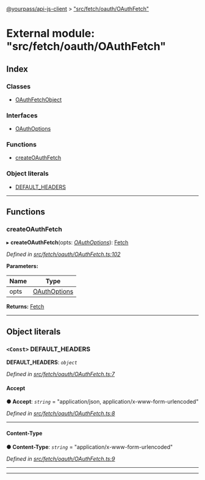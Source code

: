 [@yourpass/api-js-client](../README.md) > ["src/fetch/oauth/OAuthFetch"](../modules/_src_fetch_oauth_oauthfetch_.md)

# External module: "src/fetch/oauth/OAuthFetch"

## Index

### Classes

* [OAuthFetchObject](../classes/_src_fetch_oauth_oauthfetch_.oauthfetchobject.md)

### Interfaces

* [OAuthOptions](../interfaces/_src_fetch_oauth_oauthfetch_.oauthoptions.md)

### Functions

* [createOAuthFetch](_src_fetch_oauth_oauthfetch_.md#createoauthfetch)

### Object literals

* [DEFAULT_HEADERS](_src_fetch_oauth_oauthfetch_.md#default_headers)

---

## Functions

<a id="createoauthfetch"></a>

###  createOAuthFetch

▸ **createOAuthFetch**(opts: *[OAuthOptions](../interfaces/_src_fetch_oauth_oauthfetch_.oauthoptions.md)*): [Fetch](_src_fetch_fetch_.md#fetch)

*Defined in [src/fetch/oauth/OAuthFetch.ts:102](https://github.com/yourpass/yourpass-api-js-client/blob/b6d366f/src/fetch/oauth/OAuthFetch.ts#L102)*

**Parameters:**

| Name | Type |
| ------ | ------ |
| opts | [OAuthOptions](../interfaces/_src_fetch_oauth_oauthfetch_.oauthoptions.md) |

**Returns:** [Fetch](_src_fetch_fetch_.md#fetch)

___

## Object literals

<a id="default_headers"></a>

### `<Const>` DEFAULT_HEADERS

**DEFAULT_HEADERS**: *`object`*

*Defined in [src/fetch/oauth/OAuthFetch.ts:7](https://github.com/yourpass/yourpass-api-js-client/blob/b6d366f/src/fetch/oauth/OAuthFetch.ts#L7)*

<a id="default_headers.accept"></a>

####  Accept

**● Accept**: *`string`* = "application/json, application/x-www-form-urlencoded"

*Defined in [src/fetch/oauth/OAuthFetch.ts:8](https://github.com/yourpass/yourpass-api-js-client/blob/b6d366f/src/fetch/oauth/OAuthFetch.ts#L8)*

___
<a id="default_headers.content_type"></a>

####  Content-Type

**● Content-Type**: *`string`* = "application/x-www-form-urlencoded"

*Defined in [src/fetch/oauth/OAuthFetch.ts:9](https://github.com/yourpass/yourpass-api-js-client/blob/b6d366f/src/fetch/oauth/OAuthFetch.ts#L9)*

___

___

